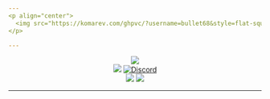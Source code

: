 ```yaml
---
<p align="center">
  <img src="https://komarev.com/ghpvc/?username=bullet68&style=flat-square&color=blue" alt="">
</p>

---
```


<p align="center">
  <img src="https://img.shields.io/badge/Visual_Studio_Code-0078D4?style=for-the-badge&logo=visual%20studio%20code&logoColor=white">
  <br>
  <img src="https://img.shields.io/badge/Python-14354C?style=for-the-badge&logo=python&logoColor=white">
  <a href="https://discord.com/users/988196894897471508"><img src="https://img.shields.io/badge/Discord-7289DA?style=for-the-badge&logo=discord&logoColor=white" alt="Discord"></a>
  <br>
  <img src="https://img.shields.io/badge/monero-FF6600?style=for-the-badge&logo=monero&logoColor=white">
  <img src="https://img.shields.io/badge/Litecoin-A6A9AA?style=for-the-badge&logo=Litecoin&logoColor=white">
</p>

---

<p align="center">
  <img src="http://ForTheBadge.com/images/badges/built-with-love.svg" alt="">
</p>
